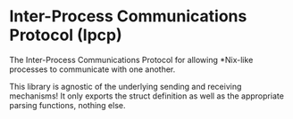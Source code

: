 # Inter-Process Communications Protocol (Ipcp)
The Inter-Process Communications Protocol for allowing *Nix-like processes to communicate with one another.

This library is agnostic of the underlying sending and receiving mechanisms!
It only exports the struct definition as well as the appropriate parsing functions, nothing else.
